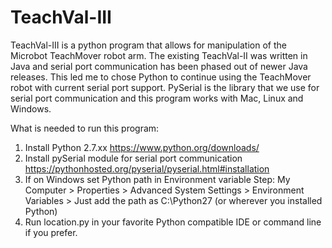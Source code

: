 # TeachVal-III
TeachVal-III is a python program that allows for manipulation of the Microbot TeachMover robot arm. The existing TeachVal-II was written in Java and serial port communication has been phased out of newer Java releases. This led me to chose Python to continue using the TeachMover robot with current serial port support. PySerial is the library that we use for serial port communication and this program works with Mac, Linux and Windows. 

What is needed to run this program:
1. Install Python 2.7.xx https://www.python.org/downloads/
2. Install pySerial module for serial port communication https://pythonhosted.org/pyserial/pyserial.html#installation
3. If on Windows set Python path in Environment variable Step: My Computer > Properties > Advanced System Settings > Environment Variables > Just add the path as C:\Python27 (or wherever you installed Python)
4. Run location.py in your favorite Python compatible IDE or command line if you prefer.
